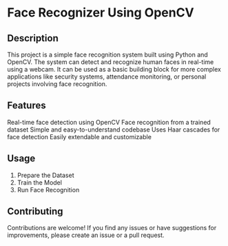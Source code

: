 # Face Recognizer Using OpenCV

## Description

This project is a simple face recognition system built using Python and OpenCV. The system can detect and recognize human faces in real-time using a webcam. It can be used as a basic building block for more complex applications like security systems, attendance monitoring, or personal projects involving face recognition.

## Features

Real-time face detection using OpenCV
Face recognition from a trained dataset
Simple and easy-to-understand codebase
Uses Haar cascades for face detection
Easily extendable and customizable

## Usage

1. Prepare the Dataset
2. Train the Model
3. Run Face Recognition


## Contributing

Contributions are welcome! If you find any issues or have suggestions for improvements, please create an issue or a pull request.

